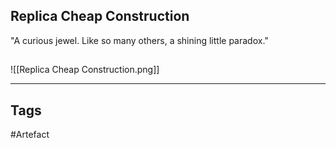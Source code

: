 ## Replica Cheap Construction
"A curious jewel. Like so many others, a shining little paradox."
## 
![[Replica Cheap Construction.png]]

---
## Tags
#Artefact